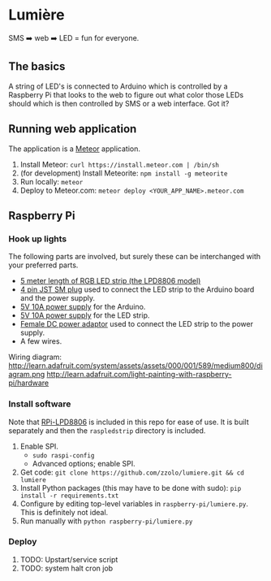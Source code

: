 # Lumière

SMS :arrow_right: web :arrow_right: LED = fun for everyone.

## The basics

A string of LED's is connected to Arduino which is controlled by a Raspberry Pi that looks to the web to figure out what color those LEDs should which is then controlled by SMS or a web interface.  Got it?

## Running web application

The application is a [Meteor](http://www.meteor.com/) application.

1. Install Meteor: `curl https://install.meteor.com | /bin/sh`
1. (for development) Install Meteorite: `npm install -g meteorite`
1. Run locally: `meteor`
1. Deploy to Meteor.com: `meteor deploy <YOUR_APP_NAME>.meteor.com`

## Raspberry Pi

### Hook up lights

The following parts are involved, but surely these can be interchanged with your preferred parts.

* [5 meter length of RGB LED strip (the LPD8806 model)](http://www.adafruit.com/products/306)
* [4 pin JST SM plug](http://www.adafruit.com/products/578) used to connect the LED strip to the Arduino board and the power supply.
* [5V 10A power supply](http://www.adafruit.com/products/658) for the Arduino.
* [5V 10A power supply](http://www.adafruit.com/products/658) for the LED strip.
* [Female DC power adaptor](http://www.adafruit.com/products/368) used to connect the LED strip to the power supply.
* A few wires.

Wiring diagram: http://learn.adafruit.com/system/assets/assets/000/001/589/medium800/diagram.png
http://learn.adafruit.com/light-painting-with-raspberry-pi/hardware

### Install software

Note that [RPi-LPD8806](https://github.com/adammhaile/RPi-LPD8806) is included in this repo for ease of use.  It is built separately and then the `raspledstrip` directory is included.

1. Enable SPI.
    * `sudo raspi-config`
    * Advanced options; enable SPI.
1. Get code: `git clone https://github.com/zzolo/lumiere.git && cd lumiere`
1. Install Python packages (this may have to be done with sudo): `pip install -r requirements.txt`
1. Configure by editing top-level variables in `raspberry-pi/lumiere.py`.  This is definitely not ideal.
1. Run manually with `python raspberry-pi/lumiere.py`

### Deploy

1. TODO: Upstart/service script
1. TODO: system halt cron job


